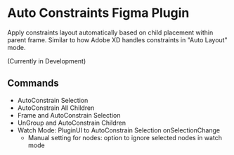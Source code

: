 # Auto Constraints Figma Plugin
Apply constraints layout automatically based on child placement within parent frame. Similar to how Adobe XD handles constraints in "Auto Layout" mode.

(Currently in Development)

## Commands
- AutoConstrain Selection
- AutoConstrain All Children
- Frame and AutoConstrain Selection
- UnGroup and AutoConstrain Children
- Watch Mode: PluginUI to AutoConstrain Selection onSelectionChange
  - Manual setting for nodes: option to ignore selected nodes in watch mode


